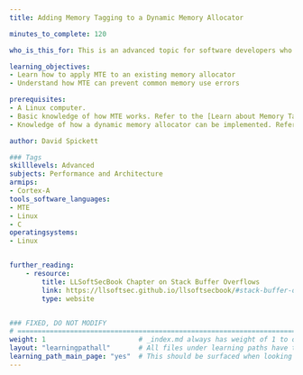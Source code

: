 ```yaml
---
title: Adding Memory Tagging to a Dynamic Memory Allocator

minutes_to_complete: 120

who_is_this_for: This is an advanced topic for software developers who want to learn how to use the Memory Tagging Extension (MTE) to protect dynamic memory allocations.

learning_objectives:
- Learn how to apply MTE to an existing memory allocator
- Understand how MTE can prevent common memory use errors

prerequisites:
- A Linux computer.
- Basic knowledge of how MTE works. Refer to the [Learn about Memory Tagging Extension Learning Path](/learning-paths/mobile-graphics-and-gaming/mte/)
- Knowledge of how a dynamic memory allocator can be implemented. Refer to [Write a Dynamic Memory Allocator Learning Path](/learning-paths/cross-platform/dynamic-memory-allocator/).

author: David Spickett

### Tags
skilllevels: Advanced
subjects: Performance and Architecture
armips:
- Cortex-A
tools_software_languages:
- MTE
- Linux
- C
operatingsystems:
- Linux


further_reading:
    - resource:
        title: LLSoftSecBook Chapter on Stack Buffer Overflows
        link: https://llsoftsec.github.io/llsoftsecbook/#stack-buffer-overflows
        type: website


### FIXED, DO NOT MODIFY
# ================================================================================
weight: 1                       # _index.md always has weight of 1 to order correctly
layout: "learningpathall"       # All files under learning paths have this same wrapper
learning_path_main_page: "yes"  # This should be surfaced when looking for related content. Only set for _index.md of learning path content.
---
```


